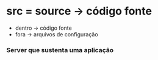 # src = source -> código fonte
- dentro -> código fonte
- fora -> arquivos de configuração

### Server que sustenta uma aplicação